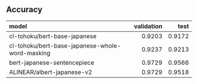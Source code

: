 ## Accuracy
|model|validation|test|
|:----|---------:|---:|
|cl-tohoku/bert-base-japanese|0.9203|0.9172|
|cl-tohoku/bert-base-japanese-whole-word-masking|0.9237|0.9213|
|bert-japanese-sentencepiece|0.9729|0.9566|
|ALINEAR/albert-japanese-v2|0.9729|0.9518|